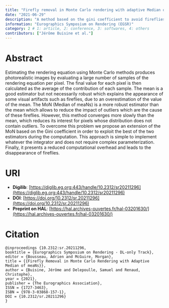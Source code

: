 ```yaml
---
title: "Firefly removal in Monte Carlo rendering with adaptive Median of meaNs"
date: "2021-06-29"
description: "A method based on the gini coefficient to avoid fireflies on images computed with monte carlow method."
information: "Eurographics Symposium on Rendering (EGSR)"
category: 2 # 1: article, 2: conference, 3: softwares, 4: others
contributors: ["Jérôme Buisine et al."]
---
```


# Abstract
Estimating the rendering equation using Monte Carlo methods produces photorealistic images by evaluating a large number of samples of the rendering equation per pixel. The final value for each pixel is then calculated as the average of the contribution of each sample. The mean is a good estimator but not necessarily robust which explains the appearance of some visual artifacts such as fireflies, due to an overestimation of the value of the mean. The MoN (Median of meaNs) is a more robust estimator than the mean which allows to reduce the impact of outliers which are the cause of these fireflies. However, this method converges more slowly than the mean, which reduces its interest for pixels whose distribution does not contain outliers. To overcome this problem we propose an extension of the MoN based on the Gini coefficient in order to exploit the best of the two estimators during the computation. This approach is simple to implement whatever the integrator and does not require complex parameterization. Finally, it presents a reduced computational overhead and leads to the disappearance of fireflies.


# URI

- **Digilib**: [https://diglib.eg.org:443/handle/10.2312/sr20211296](https://diglib.eg.org:443/handle/10.2312/sr20211296)
- **DOI**: [https://doi.org/10.2312/sr.20211296](https://doi.org/10.2312/sr.20211296)
- **Preprint on HAL**: [https://hal.archives-ouvertes.fr/hal-03201630/](https://hal.archives-ouvertes.fr/hal-03201630/)



# Citation
```
@inproceedings {10.2312:sr.20211296,
booktitle = {Eurographics Symposium on Rendering - DL-only Track},
editor = {Bousseau, Adrien and McGuire, Morgan},
title = {{Firefly Removal in Monte Carlo Rendering with Adaptive Median of meaNs}},
author = {Buisine, Jérôme and Delepoulle, Samuel and Renaud, Christophe},
year = {2021},
publisher = {The Eurographics Association},
ISSN = {1727-3463},
ISBN = {978-3-03868-157-1},
DOI = {10.2312/sr.20211296}
}
```
